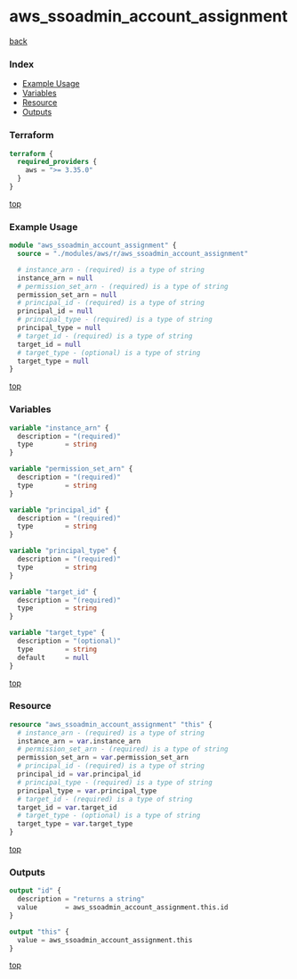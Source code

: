 # aws_ssoadmin_account_assignment

[back](../aws.md)

### Index

- [Example Usage](#example-usage)
- [Variables](#variables)
- [Resource](#resource)
- [Outputs](#outputs)

### Terraform

```terraform
terraform {
  required_providers {
    aws = ">= 3.35.0"
  }
}
```

[top](#index)

### Example Usage

```terraform
module "aws_ssoadmin_account_assignment" {
  source = "./modules/aws/r/aws_ssoadmin_account_assignment"

  # instance_arn - (required) is a type of string
  instance_arn = null
  # permission_set_arn - (required) is a type of string
  permission_set_arn = null
  # principal_id - (required) is a type of string
  principal_id = null
  # principal_type - (required) is a type of string
  principal_type = null
  # target_id - (required) is a type of string
  target_id = null
  # target_type - (optional) is a type of string
  target_type = null
}
```

[top](#index)

### Variables

```terraform
variable "instance_arn" {
  description = "(required)"
  type        = string
}

variable "permission_set_arn" {
  description = "(required)"
  type        = string
}

variable "principal_id" {
  description = "(required)"
  type        = string
}

variable "principal_type" {
  description = "(required)"
  type        = string
}

variable "target_id" {
  description = "(required)"
  type        = string
}

variable "target_type" {
  description = "(optional)"
  type        = string
  default     = null
}
```

[top](#index)

### Resource

```terraform
resource "aws_ssoadmin_account_assignment" "this" {
  # instance_arn - (required) is a type of string
  instance_arn = var.instance_arn
  # permission_set_arn - (required) is a type of string
  permission_set_arn = var.permission_set_arn
  # principal_id - (required) is a type of string
  principal_id = var.principal_id
  # principal_type - (required) is a type of string
  principal_type = var.principal_type
  # target_id - (required) is a type of string
  target_id = var.target_id
  # target_type - (optional) is a type of string
  target_type = var.target_type
}
```

[top](#index)

### Outputs

```terraform
output "id" {
  description = "returns a string"
  value       = aws_ssoadmin_account_assignment.this.id
}

output "this" {
  value = aws_ssoadmin_account_assignment.this
}
```

[top](#index)